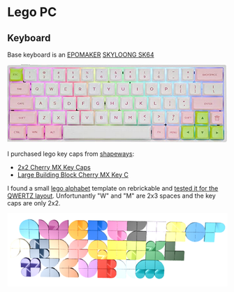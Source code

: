 # Lego PC

## Keyboard

Base keyboard is an [EPOMAKER](https://epomaker.com/) [SKYLOONG SK64](https://epomaker.com/products/sk64abs)

![epomaker-skyloong-sk64](_epomaker-skyloong-sk64.png)

I purchased lego key caps from [shapeways](https://www.shapeways.com/):

- [2x2 Cherry MX Key Caps](https://www.shapeways.com/product/PQBFDE5ZA/2x2-set-of-20-building-block-cherry-mx-key-caps?optionId=64245335)
- [Large Building Block Cherry MX Key C](https://www.shapeways.com/product/EAAWYPRN5/0003-set-of-large-building-block-cherry-mx-key-c?optionId=64588160)

I found a small [lego alphabet](https://rebrickable.com/mocs/MOC-48980/nathansonic/smallest-lego-alphabet) template on rebrickable and [tested it for the QWERTZ layout](_lego-dots-alphabet.io). Unfortunantly "W" and "M" are 2x3 spaces and the key caps are only 2x2.

![lego-dots-alphabet.png](_lego-dots-alphabet.png)
